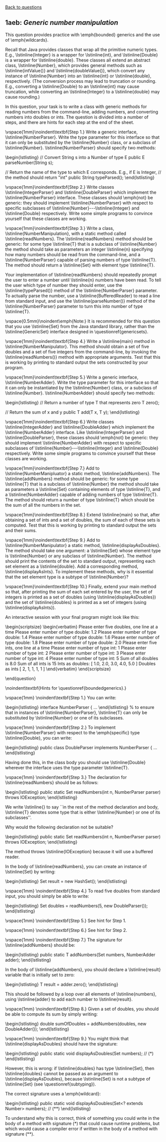 [Back to questions](../README.md)

## 1aeb: *Generic number manipulation*

This question provides practice with \emph{bounded} generics and the use of \emph{wildcards}.

Recall that Java provides classes that wrap all the primitive numeric types.  E.g., \lstinline{Integer} is
 a wrapper for \lstinline{int}, and \lstinline{Double} is a wrapper for \lstinline{double}.  These classes
 all extend an abstract class, \lstinline{Number}, which provides general methods such as \lstinline{intValue()}
 and \lstinline{doubleValue()}, which convert any instance of \lstinline{Number} into an \lstinline{int}
 or \lstinline{double}, respectively.  (The conversion process may lead to truncation or rounding.
 E.g., converting a \lstinline{Double} to an \lstinline{int} may cause truncation,
 while converting an \lstinline{Integer} to a \lstinline{double} may cause rounding.)

In this question, your task is to write a class with generic methods for reading numbers from the command-line,
adding numbers, and converting numbers into doubles or ints.  The question is divided into a number of steps,
and there are hints for each step at the end of the sheet.

\vspace{1mm}\noindent\textbf{Step 1.} Write a generic interface, \lstinline{NumberParser}.  Write the
type parameter for this interface so that it can only be substituted by the \lstinline{Number} class,
or a subclass of \lstinline{Number}.  \lstinline{NumberParser} should specify two methods:

\begin{lstlisting}
// Convert String s into a Number of type E
public E parseNumber(String s);

// Return the name of the type to which E corresponds.  E.g., if E is Integer,
// the method should return "int"
public String typeParsed();
\end{lstlisting}

\vspace{1mm}\noindent\textbf{Step 2.} Write classes \lstinline{IntegerParser} and \lstinline{DoubleParser}
which implement the \lstinline{NumberParser} interface.  These classes should \emph{not} be generic: they
should implement \lstinline{NumberParser} with respect to specific subclasses of \lstinline{Number}---\lstinline{Integer}
and \lstinline{Double} respectively.  Write some simple programs to convince yourself that these classes are working.

\vspace{1mm}\noindent\textbf{Step 3.} Write a class, \lstinline{NumberManipulation}, with a static method
called \lstinline{readNumbers}.  The \lstinline{readNumbers} method should be generic: for some type \lstinline{T} that is
a subclass of \lstinline{Number} the method should take as parameters an integer \lstinline{n} specifying how many numbers should
be read from the command-line, and a \lstinline{NumberParser} capable of parsing numbers of type \lstinline{T}.  The method should
return a \lstinline{Set} with element type \lstinline{T}.

Your implementation of \lstinline{readNumbers} should repeatedly prompt the user to enter a number until \lstinline{n} numbers
have been read.  To tell the user which type of number they should enter, use the \lstinline{typeParsed()} method of the
\lstinline{NumberParser} parameter.  To actually parse the number, use a \lstinline{BufferedReader} to read a line from standard
input, and use the \lstinline{parseNumber()} method of the \lstinline{NumberParser} parameter to turn this into number of type
\lstinline{T}.

\vspace{0.5mm}\noindent\emph{Note:} It is recommended for this question that you use \lstinline{Set} from the Java standard library, rather than
the \lstinline{GenericSet} interface designed in \questionref{genericsets}.

\vspace{1mm}\noindent\textbf{Step 4.} Write a \lstinline{main} method in \lstinline{NumberManipulator}.  This method should obtain
a set of five doubles and a set of five integers from the command-line, by invoking the \lstinline{readNumbers()} method with appropriate arguments.
Test that this is working by printing to standard output the sets constructed by your program.

\vspace{1mm}\noindent\textbf{Step 5.} Write a generic interface, \lstinline{NumberAdder}.  Write the
type parameter for this interface so that it can only be instantiated by the \lstinline{Number} class,
or a subclass of \lstinline{Number}.  \lstinline{NumberAdder} should specify two methods:

\begin{lstlisting}
// Return a number of type T that represents zero
T zero();

// Return the sum of x and y
public T add(T x, T y);
\end{lstlisting}

\vspace{1mm}\noindent\textbf{Step 6.} Write classes \lstinline{IntegerAdder} and \lstinline{DoubleAdder}
which implement the \lstinline{NumberAdder} interface.  Like \lstinline{IntegerParser} and \lstinline{DoubleParser},
these classes should \emph{not} be generic: they
should implement \lstinline{NumberAdder} with respect to specific subclasses of \lstinline{Number}---\lstinline{Integer}
and \lstinline{Double} respectively.  Write some simple programs to convince yourself that these classes are working.

\vspace{1mm}\noindent\textbf{Step 7.} Add to \lstinline{NumberManipluator} a static method, \lstinline{addNumbers}.
The \lstinline{addNumbers} method should be generic: for some type \lstinline{T} that is
a subclass of \lstinline{Number} the method should take as parameters a \lstinline{Set} containing elements of
type \lstinline{T}, and a \lstinline{NumberAdder} capable of adding numbers of type \lstinline{T}.  The method should
return a number of type \lstinline{T} which should be the sum of all the numbers in the set.

\vspace{1mm}\noindent\textbf{Step 8.} Extend \lstinline{main} so that, after obtaining a set of ints and a set of
doubles, the sum of each of these sets is computed.  Test that this is working by printing to standard output the sets
and their sums.

\vspace{1mm}\noindent\textbf{Step 9.} Add to \lstinline{NumberManipulator} a static method, \lstinline{displayAsDoubles}.
The method should take one argument: a \lstinline{Set} whose element type is \lstinline{Number} or any subclass of
\lstinline{Number}.  The method should print the contents of the set to standard output, representing each set element
as a \lstinline{double}.  Add a corresponding method, \lstinline{displayAsInts}.  To implement these methods, why is
it essential that the set element type is a subtype of \lstinline{Number}?

\vspace{1mm}\noindent\textbf{Step 10.} Finally, extend your main method so that, after printing the sum of each set
entered by the user, the set of integers is printed as a set of doubles (using \lstinline{displayAsDoubles}) and
the set of \lstinline{doubles} is printed as a set of integers (using \lstinline{displayAsInts}).

An interactive session with your final program might look like this:

\begin{scriptsize}
\begin{verbatim}
Please enter five doubles, one line at a time
Please enter number of type double:
1.2
Please enter number of type double:
1.4
Please enter number of type double:
1.6
Please enter number of type double:
1.8
Please enter number of type double:
2.0
Please enter five ints, one line at a time
Please enter number of type int:
1
Please enter number of type int:
2
Please enter number of type int:
3
Please enter number of type int:
4
Please enter number of type int:
5
Sum of all doubles is 8.0
Sum of all ints is 15
Ints as doubles:
[ 1.0, 2.0, 3.0, 4.0, 5.0 ]
Doubles as ints
[ 2, 1, 1, 1, 1 ]
\end{verbatim}
\end{scriptsize}

\end{question}


\noindent\textbf{Hints for \questionref{boundedgenerics}.}

\vspace{1mm}
\noindent\textbf{Step 1.} You can write:

\begin{lstlisting}
interface NumberParser<T extends Number> { ...
\end{lstlisting}
%
to ensure that in instances of \lstinline{NumberParser}, \lstinline{T}
can only be substituted by \lstinline{Number} or one of its subclasses.

\vspace{1mm}
\noindent\textbf{Step 2.} To implement \lstinline{NumberParser} with
respect to the \emph{specific} type \lstinline{Double}, you can write:

\begin{lstlisting}
public class DoubleParser implements NumberParser<Double> { ...
\end{lstlisting}

Having done this, in the class body you should use \lstinline{Double}
wherever the interface uses the type parameter \lstinline{T}.

\vspace{1mm}
\noindent\textbf{Step 3.} The declaration for \lstinline{readNumbers} should
be as follows:

\begin{lstlisting}
public static <T extends Number> Set<T> readNumbers(int n, NumberParser<T> parser) throws IOException;
\end{lstlisting}

We write \lstinline{<T extends Number>} to say ``in the rest of the method declaration and body,
\lstinline{T} denotes some type that is either \lstinline{Number} or one of its subclasses''.

Why would the following declaration not be suitable?

\begin{lstlisting}
public static Set<Number> readNumbers(int n, NumberParser<Number> parser) throws IOException;
\end{lstlisting}

The method throws \lstinline{IOException} because it will use a buffered reader.

In the body of \lstinline{readNumbers}, you can create an instance of \lstinline{Set<T>} by writing:

\begin{lstlisting}
Set<T> result = new HashSet<T>();
\end{lstlisting}

\vspace{1mm}
\noindent\textbf{Step 4.} To read five doubles from standard input, you should simply be able to write:

\begin{lstlisting}
Set<Double> doubles = readNumbers(5, new DoubleParser());
\end{lstlisting}

\vspace{1mm}
\noindent\textbf{Step 5.} See hint for Step 1.

\vspace{1mm}
\noindent\textbf{Step 6.} See hint for Step 2.

\vspace{1mm}
\noindent\textbf{Step 7.} The signature for \lstinline{addNumbers} should be:

\begin{lstlisting}
public static <T extends Number> T addNumbers(Set<T> numbers, NumberAdder<T> adder);
\end{lstlisting}

In the body of \lstinline{addNumbers}, you should declare a \lstinline{result} variable that is initially set to zero:

\begin{lstlisting}
T result = adder.zero();
\end{lstlisting}

This should be followed by a loop over all elements of \lstinline{numbers}, using \lstinline{adder} to add each number
to \lstinline{result}.

\vspace{1mm}
\noindent\textbf{Step 8.} Given a set of doubles, you should be able to compute its sum by simply writing:

\begin{lstlisting}
double sumOfDoubles = addNumbers(doubles, new DoubleAdder());
\end{lstlisting}

\vspace{1mm}
\noindent\textbf{Step 9.} You might think that \lstinline{displayAsDoubles} should have the signature:

\begin{lstlisting}
public static void displayAsDoubles(Set<Number> numbers); // (*)
\end{lstlisting}

However, this is wrong: if \lstinline{doubles} has type \lstinline{Set<Double>}, then \lstinline{doubles}
cannot be passed as an argument to \lstinline{displayAsDoubles}, because \lstinline{Set<Double>} is not
a subtype of \lstinline{Set<Number>} (see \questionref{subtyping}).

The correct signature uses a \emph{wildcard}:

\begin{lstlisting}
public static void displayAsDoubles(Set<? extends Number> numbers); // (**)
\end{lstlisting}

To understand why this is correct, think of something you could write in the body of a method with signature (*)
that could cause runtime problems, but which would cause a compiler error if written in the body of a method
with signature (**).
